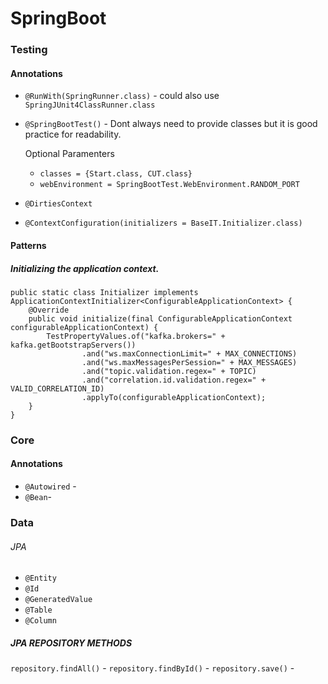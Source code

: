 # SpringBoot 

### Testing

#### Annotations

- `@RunWith(SpringRunner.class)` - could also use `SpringJUnit4ClassRunner.class`
- `@SpringBootTest()` - Dont always need to provide classes but it is good practice for readability.

    Optional Paramenters
    - `classes = {Start.class, CUT.class}`
    - `webEnvironment = SpringBootTest.WebEnvironment.RANDOM_PORT`
    
- `@DirtiesContext`
- `@ContextConfiguration(initializers = BaseIT.Initializer.class)`

#### Patterns

##### Initializing the application context.

    public static class Initializer implements ApplicationContextInitializer<ConfigurableApplicationContext> {
        @Override
        public void initialize(final ConfigurableApplicationContext configurableApplicationContext) {
            TestPropertyValues.of("kafka.brokers=" + kafka.getBootstrapServers())
                    .and("ws.maxConnectionLimit=" + MAX_CONNECTIONS)
                    .and("ws.maxMessagesPerSession=" + MAX_MESSAGES)
                    .and("topic.validation.regex=" + TOPIC)
                    .and("correlation.id.validation.regex=" + VALID_CORRELATION_ID)
                    .applyTo(configurableApplicationContext);
        }
    }

### Core

#### Annotations

- `@Autowired` -
- `@Bean`- 

### Data

###### JPA
- `@Entity`
- `@Id`
- `@GeneratedValue`
- `@Table`
- `@Column`

##### JPA REPOSITORY METHODS

`repository.findAll()` - 
`repository.findById()` - 
`repository.save()` - 